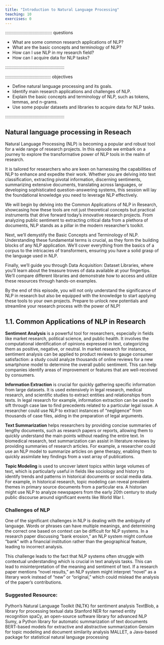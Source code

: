 ```yaml
---
title: "Introduction to Natural Language Processing"
teaching: 10
exercises: 0
---
```


:::::::::::::::::::::::::::::::::::::: questions

- What are some common research applications of NLP?
- What are the basic concepts and terminology of NLP?
- How can I use NLP in my research field?
- How can I acquire data for NLP tasks?

::::::::::::::::::::::::::::::::::::::::::::::::

::::::::::::::::::::::::::::::::::::: objectives

- Define natural language processing and its goals.
- Identify main research applications and challenges of NLP.
- Explain the basic concepts and terminology of NLP, such as tokens, lemmas, and n-grams.
- Use some popular datasets and libraries to acquire data for NLP tasks.

::::::::::::::::::::::::::::::::::::::::::::::::

## Natural language processing in Reseach

Natural Language Processing (NLP) is becoming a popular and robust tool for a wide range of research projects. In this episode we embark on a journey to explore the transformative power of NLP tools in the realm of research. 

It is tailored for researchers who are keen on harnessing the capabilities of NLP to enhance and expedite their work. Whether you are delving into text classification, extracting pivotal information, discerning sentiments, summarizing extensive documents, translating across languages, or developing sophisticated question-answering systems, this session will lay the foundational knowledge you need to leverage NLP effectively.

We will begin by delving into the Common Applications of NLP in Research, showcasing how these tools are not just theoretical concepts but practical instruments that drive forward today’s innovative research projects. From analyzing public sentiment to extracting critical data from a plethora of documents, NLP stands as a pillar in the modern researcher’s toolkit. 

Next, we’ll demystify the Basic Concepts and Terminology of NLP. Understanding these fundamental terms is crucial, as they form the building blocks of any NLP application. We’ll cover everything from the basics of a corpus to the intricacies of transformers, ensuring you have a solid grasp of the language used in NLP. 

Finally, we’ll guide you through Data Acquisition: Dataset Libraries, where you’ll learn about the treasure troves of data available at your fingertips. We’ll compare different libraries and demonstrate how to access and utilize these resources through hands-on examples. 

By the end of this episode, you will not only understand the significance of NLP in research but also be equipped with the knowledge to start applying these tools to your own projects. Prepare to unlock new potentials and streamline your research process with the power of NLP!

## 1.1.	Common Applications of NLP in Research

**Sentiment Analysis** is a powerful tool for researchers, especially in fields like market research, political science, and public health. It involves the computational identification of opinions expressed in text, categorizing them as positive, negative, or neutral. In market research for instance, sentiment analysis can be applied to product reviews to gauge consumer satisfaction: a study could analyze thousands of online reviews for a new smartphone model to determine the overall public sentiment. This can help companies identify areas of improvement or features that are well-received by consumers. 

**Information Extraction** is crucial for quickly gathering specific information from large datasets. It is used extensively in legal research, medical research, and scientific studies to extract entities and relationships from texts. In legal research for example, information extraction can be used to sift through case law to find precedents related to a particular legal issue. A researcher could use NLP to extract instances of “negligence” from thousands of case files, aiding in the preparation of legal arguments. 

**Text Summarization** helps researchers by providing concise summaries of lengthy documents, such as research papers or reports, allowing them to quickly understand the main points without reading the entire text. In biomedical research, text summarization can assist in literature reviews by providing summaries of research articles. For example, a researcher could use an NLP model to summarize articles on gene therapy, enabling them to quickly assimilate key findings from a vast array of publications.

**Topic Modeling** is used to uncover latent topics within large volumes of text, which is particularly useful in fields like sociology and history to identify trends and patterns in historical documents or social media data. For example, in historical research, topic modeling can reveal prevalent themes in primary source documents from a particular era. A historian might use NLP to analyze newspapers from the early 20th century to study public discourse around significant events like World War I.

### Challenges of NLP
One of the significant challenges in NLP is dealing with the ambiguity of language. Words or phrases can have multiple meanings, and determining the correct one based on context can be difficult for NLP systems. In a research paper discussing “bank erosion,” an NLP system might confuse “bank” with a financial institution rather than the geographical feature, leading to incorrect analysis. 

This challenge leads to the fact that NLP systems often struggle with contextual understanding which is crucial in text analysis tasks. This can lead to misinterpretation of the meaning and sentiment of text. If a research paper mentions “novel results,” an NLP system might interpret “novel” as a literary work instead of “new” or “original,” which could mislead the analysis of the paper’s contributions.

### Suggested Resource:
Python’s Natural Language Toolkit (NLTK) for sentiment analysis
TextBlob, a library for processing textual data
Stanford NER for named entity recognition
spaCy, an open-source software library for advanced NLP
Sumy, a Python library for automatic summarization of text documents
BERT-based models for extractive and abstractive summarization
Gensim for topic modeling and document similarity analysis
MALLET, a Java-based package for statistical natural language processing
